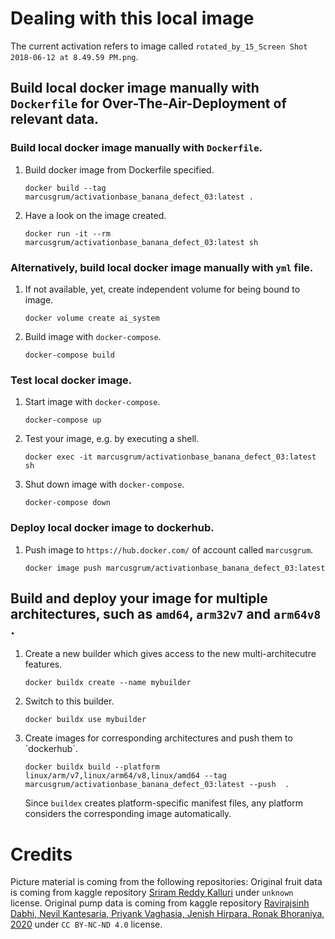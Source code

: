 
# Dealing with this local image

The current activation refers to image called `rotated_by_15_Screen Shot 2018-06-12 at 8.49.59 PM.png`.

## Build local docker image manually with `Dockerfile` for Over-The-Air-Deployment of relevant data.

### Build local docker image manually with `Dockerfile`.

1. Build docker image from Dockerfile specified.

    ```
    docker build --tag marcusgrum/activationbase_banana_defect_03:latest .
    ```

1. Have a look on the image created.    
    
    ```
    docker run -it --rm marcusgrum/activationbase_banana_defect_03:latest sh
    ```

### Alternatively, build local docker image manually with `yml` file.

1. If not available, yet, create independent volume for being bound to image.

    ```
    docker volume create ai_system
    ```
    
1. Build image with `docker-compose`.
    
    ```
    docker-compose build
    ```

### Test local docker image.

1. Start image with `docker-compose`.
    
    ```
    docker-compose up
    ```

1. Test your image, e.g. by executing a shell.

    ```
    docker exec -it marcusgrum/activationbase_banana_defect_03:latest sh
    ```
    
1. Shut down image with `docker-compose`.
    
    ```
    docker-compose down
    ```

### Deploy local docker image to dockerhub.
 
1. Push image to `https://hub.docker.com/` of account called `marcusgrum`.
    
    ```
    docker image push marcusgrum/activationbase_banana_defect_03:latest
    ```
    
## Build and deploy your image for multiple architectures, such as `amd64`, `arm32v7` and `arm64v8 `.

1. Create a new builder which gives access to the new multi-architecutre features.

    ```
    docker buildx create --name mybuilder
    ```

1. Switch to this builder.

    ```
    docker buildx use mybuilder
    ```

1. Create images for corresponding architectures and push them to ´dockerhub´.

    ```
    docker buildx build --platform linux/arm/v7,linux/arm64/v8,linux/amd64 --tag marcusgrum/activationbase_banana_defect_03:latest --push  .
    
    ```
    
    Since `buildex` creates platform-specific manifest files, any platform considers the corresponding image automatically.

# Credits

Picture material is coming from the following repositories:
Original fruit data is coming from kaggle repository [Sriram Reddy Kalluri](https://www.kaggle.com/sriramr/fruits-fresh-and-rotten-for-classification) under `unknown` license.
Original pump data is coming from kaggle repository [Ravirajsinh Dabhi, Nevil Kantesaria, Priyank Vaghasia, Jenish Hirpara, Ronak Bhoraniya, 2020](https://www.kaggle.com/ravirajsinh45/real-life-industrial-dataset-of-casting-product) under `CC BY-NC-ND 4.0` license.